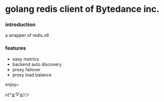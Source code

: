 golang redis client of Bytedance inc.
==

### introduction

a wrapper of redis.v6


### features
- easy metrics
- backend auto discovery
- proxy failover
- proxy load balance



enjoy~

o(*≧▽≦)ツ
